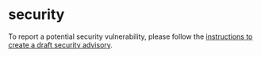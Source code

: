 # security

To report a potential security vulnerability, please follow the
[instructions to create a draft security advisory](https://github.com/cameronraysmith/nixpod-home/security/advisories/new).
